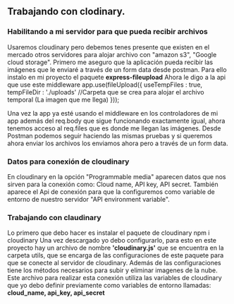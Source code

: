 ## Trabajando con clodinary.

### Habilitando a mi servidor para que pueda recibir archivos

Usaremos cloudinary pero debemos tenes presente que existen en el mercado otros servidores
para alojar archivo con "amazon s3", "Google cloud storage".
Primero me aseguro que la aplicación pueda recibir las imágenes que le enviaré a través de un form data desde postman. Para ello instalo en mi proyecto el paquete **express-fileupload**
Ahora le digo a la api que use este middleware
app.use(fileUpload({
    useTempFiles : true,
    tempFileDir : './uploads'  //Carpeta que se crea para alojar el archivo temporal (La imagen que me llega)
}));

Una vez la app ya esté usando el middleware en los controladores de mi app además del req.body que sigue funcionando exactamente igual, ahora tenemos acceso al req.files que es donde me llegan las imágenes.
Desde Postman podemos seguir haciendo las mismas pruebas y si queremos ahora enviar los archivos los enviamos ahora pero a través de un form data.

### Datos para conexión de cloudinary
En cloudinary en la opción "Programmable media" aparecen datos que nos sirven para la conexión como:
Cloud name, API key, API secret. También aparece el Api de conexión para que la configuremos como variable de entorno de nuestro servidor "API environment variable".

### Trabajando con claudinary
Lo primero que debo hacer es instalar el paquete de cloudinary
npm i cloudinary
Una vez descargado yo debo configurarlo, para esto en este proyecto hay un archivo de nombre **'cloudinary.js'**
que se encuentra en la carpeta utils, que se encarga de las configuraciones de este paquete para que se conecte al servidor de cloudinary. Además de las configuraciones tiene los métodos necesarios para subir y eliminar imagenes de la nube.
Este archivo para realizar esta conexión utiliza las variables de cloudinary que yo debo definir previamente como variables de entorno llamadas: **cloud_name, api_key, api_secret**



